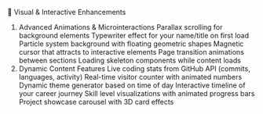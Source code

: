 🎨 Visual & Interactive Enhancements
1. Advanced Animations & Microinteractions
Parallax scrolling for background elements
Typewriter effect for your name/title on first load
Particle system background with floating geometric shapes
Magnetic cursor that attracts to interactive elements
Page transition animations between sections
Loading skeleton components while content loads
2. Dynamic Content Features
Live coding stats from GitHub API (commits, languages, activity)
Real-time visitor counter with animated numbers
Dynamic theme generator based on time of day
Interactive timeline of your career journey
Skill level visualizations with animated progress bars
Project showcase carousel with 3D card effects
